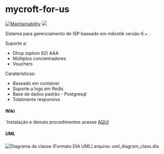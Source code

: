 # mycroft-for-us
[![Maintainability](https://api.codeclimate.com/v1/badges/e9e2b9f54408583c4cdc/maintainability)](https://codeclimate.com/github/jdruk/mycroft-for-us/maintainability)
<a href="https://codeclimate.com/github/jdruk/mycroft-for-us/test_coverage"><img src="https://api.codeclimate.com/v1/badges/e9e2b9f54408583c4cdc/test_coverage" /></a>


Sistema para gerenciamento de ISP baseado em mikrotik versão 6.+ .

Suporte a:
* Dhcp (option 82) AAA
* Múltiplos concentradores
* Vouchers

Caraterísticas:
* Baseado em container
* Suporte a logs em Redis
* Base de dados padrão - Postgresql
* Totalmente responsivo

#### Wiki
`Instalação e demais procedimentos acesse [AQUI](https://github.com/jdruk/mycroft-for-us/wiki/Instala%C3%A7%C3%A3o) 

##### UML
![Diagrama de classe](app_development.png)
(Formato DIA UML)
arquivo:	uml_diagram_class.dia
